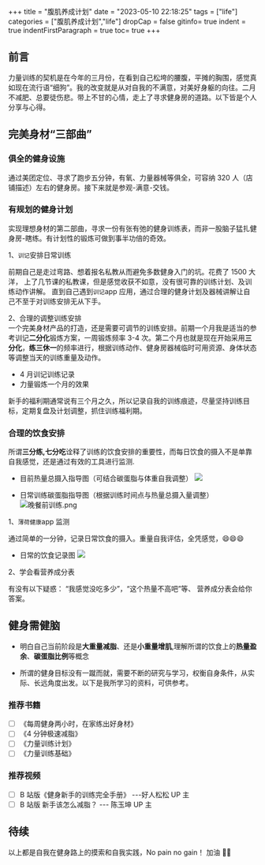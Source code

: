 +++
title = "腹肌养成计划"
date = "2023-05-10 22:18:25"
tags = ["life"]
categories = ["腹肌养成计划","life"]
dropCap = false
gitinfo= true
indent = true
indentFirstParagraph = true
toc= true
+++

## 前言

力量训练的契机是在今年的三月份，在看到自己松垮的腰腹，平摊的胸围，感觉真如现在流行语“细狗”。我的改变就是从对自我的不满意，对美好身躯的向往。二月不减肥、总要徒伤悲。带上不甘的心情，走上了寻求健身房的道路。以下皆是个人分享与心得。

## 完美身材“三部曲”

### 俱全的健身设施

通过美团定位、寻求了跑步五分钟，有氧、力量器械等俱全，可容纳 320 人（店铺描述）左右的健身房。接下来就是参观-满意-交钱。

### 有规划的健身计划

实现理想身材的第二部曲，寻求一份有张有弛的健身训练表，而非一股脑子猛扎健身房-瞎练。有计划性的锻炼可做到事半功倍的奇效。

1、`训记`安排日常训练

前期自己是走过弯路、想着报名私教从而避免多数健身入门的坑。花费了 1500 大洋， 上了几节课的私教课，但是感觉收获不如意，没有很可靠的训练计划、及训练动作讲解。 直到自己遇到`训记`app 应用，通过合理的健身计划及器械讲解让自己不至于对训练安排无从下手。

2、合理的调整训练安排  
一个完美身材产品的打造，还是需要可调节的训练安排。前期一个月我是适当的参考训记**二分化**锻炼方案，一周锻炼频率 3-4 次。第二个月也就是现在开始采用**三分化**，**练三休一**的频率进行，根据训练动作、健身房器械临时可用资源、身体状态等调整当天的训练重量及动作。

- 4 月训记训练记录
  ![<img src="/images/life/202304健身记录.jpg" alt=" Edge" width="240px" />](/images/life/202304健身记录.jpg)
- 力量锻炼一个月的效果
  ![<img src="/images/life/锻炼一个月.jpg" alt=" Edge" width="240px"/>](/images/life/锻炼一个月.jpg)

新手的福利期通常说有三个月之久，所以记录自我的训练痕迹，尽量坚持训练目标，定期复盘及计划调整，抓住训练福利期。

### 合理的饮食安排

所谓**三分练,七分吃**诠释了训练的饮食安排的重要性，而每日饮食的摄入不是单靠自我感觉，还是通过有效的工具进行监测.

- 目前热量总摄入指导图（可结合碳蛋脂与体重自我调整）
  ![](/images/life/热量摄入.png)

- 日常训练碳蛋脂指导图（根据训练时间点与热量总摄入量调整）
  ![晚餐前训练.png](/images/life/晚餐前训练.png)

1、`薄荷健康`app 监测

通过简单的一分钟，记录日常饮食的摄入。重量自我评估，全凭感觉，😄😄😄

- 日常的饮食记录图
  ![](/images/life/饮食记录.jpg)

2、学会看营养成分表

有没有以下疑惑： “我感觉没吃多少”，“这个热量不高吧”等、 营养成分表会给你答案。

## 健身需健脑

- 明白自己当前阶段是**大重量减脂**、还是**小重量增肌**,理解所谓的饮食上的**热量盈余**、**碳蛋脂比例**等概念

- 所谓的健身目标没有一蹴而就，需要不断的研究与学习，权衡自身条件，从实际、长远角度出发。以下是我所学习的资料，可供参考。

### 推荐书籍

- [ ] 《每周健身两小时，在家练出好身材》
- [ ] 《4 分钟极速减脂》
- [ ] 《力量训练计划》
- [ ] 《力量训练基础》

### 推荐视频

- [ ] B 站版《健身新手的训练完全手册》 ---好人松松 UP 主
- [ ] B 站版 新手该怎么减脂？ --- 陈玉坤 UP 主

## 待续

以上都是自我在健身路上的摸索和自我实践，No pain no gain！ 加油 💪💪
